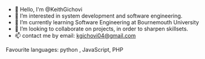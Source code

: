 - 👋 Hello, I'm @KeithGichovi
- 👀 I’m interested in system development and software engineering.
- 🌱 I’m currently learning Software Engineering at Bournemouth University
- 💞️ I’m looking to collaborate on projects, in order to sharpen skillsets.
- 📫 contact me by email: kgichovi04@gmail.com 

Favourite languages: python , JavaScript, PHP

<!---
KeithGichovi/KeithGichovi is a ✨ special ✨ repository because its `README.md` (this file) appears on your GitHub profile.
You can click the Preview link to take a look at your changes.
--->

